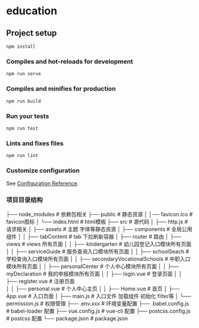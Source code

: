 
# education

## Project setup
```
npm install
```

### Compiles and hot-reloads for development
```
npm run serve
```

### Compiles and minifies for production
```
npm run build
```

### Run your tests
```
npm run test
```

### Lints and fixes files
```
npm run lint
```

### Customize configuration
See [Configuration Reference](https://cli.vuejs.org/config/).


### 项目目录结构

├── node_modules               # 依赖包相关
├── public                     # 静态资源
│   │── favicon.ico            # favicon图标
│   └── index.html             # html模板
├── src                        # 源代码
│   ├── http.js                # 请求相关
│   ├── assets                 # 主题 字体等静态资源
│   ├── components             # 全局公用组件
│   │       ├── tabContent     # tab 下拉刷新容器
│   ├── router                 # 路由
│   ├── views                  # views 所有页面
│   │     ├── kindergarten     # 幼儿园登记入口模块所有页面
│   │     ├── serviceGuide     # 服务查询入口模块所有页面
│   │     ├── schoolSeach      # 学校查询入口模块所有页面
│   │     ├── secondaryVocationalSchools     # 中职入口模块所有页面
│   │     ├── personalCenter     # 个人中心模块所有页面
│   │     ├── myDeclaration     # 我的申报模块所有页面
│   │     ├── login.vue        # 登录页面
│   │     ├── register.vue     # 注册页面  
│   │     ├── personal.vue     # 个人中心主页
│   │     ├── Home.vue         # 首页
│   ├── App.vue                # 入口页面
│   ├── main.js                # 入口文件 加载组件 初始化 filter等
│   └── permission.js          # 权限管理
├── .env.xxx                   # 环境变量配置
├── .babel.config.js           # babel-loader 配置
├── vue.config.js              # vue-cli 配置
├── postcss.config.js          # postcss 配置
└── package.json               # package.json